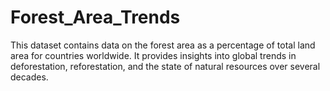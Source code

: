 # Forest_Area_Trends
This dataset contains data on the forest area as a percentage of total land area for countries worldwide. It provides insights into global trends in deforestation, reforestation, and the state of natural resources over several decades.

